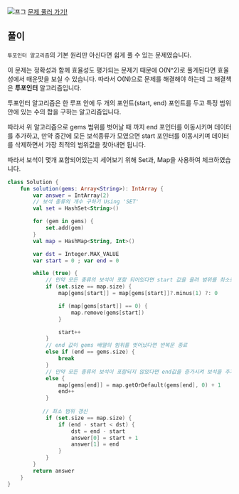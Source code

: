 ![프그](https://media.vlpt.us/images/blucky8649/post/01e2164d-9721-41ff-90bb-37b915a8e28d/%EC%8D%B8%EB%84%A4%EC%9D%B4%EB%A3%A8_%EB%B3%B5%EC%82%AC%EB%B3%B8-001%20(3).png)
[문제 풀러 가기!](https://programmers.co.kr/learn/courses/30/lessons/67258)

## 풀이
`투포인터 알고리즘`의 기본 원리만 아신다면 쉽게 풀 수 있는 문제였습니다.

이 문제는 정확성과 함께 효율성도 평가되는 문제기 때문에 O(N^2)로 풀게된다면 효율성에서 매운맛을 보실 수 있습니다.
따라서 O(N)으로 문제를 해결해야 하는데 그 해결책은 **투포인터** 알고리즘입니다.

투포인터 알고리즘은 한 루프 안에 두 개의 포인트(start, end) 포인트를 두고 특정 범위 안에 있는 수의 합을 구하는 알고리즘입니다.

따라서 위 알고리즘으로 gems 범위를 벗어날 때 까지 end 포인터를 이동시키며 데이터를 추가하고, 만약 중간에 모든 보석종류가 모였으면 start 포인터를 이동시키며 데이터를 삭제하면서 가장 최적의 범위값을 찾아내면 됩니다. 

따라서 보석이 몇개 포함되어있는지 세어보기 위해 Set과, Map을 사용하여 체크하였습니다.

```kotlin
class Solution {
    fun solution(gems: Array<String>): IntArray {
        var answer = IntArray(2)
        // 보석 종류의 개수 구하기 Using 'SET'
        val set = HashSet<String>()

        for (gem in gems) {
            set.add(gem)
        }
        val map = HashMap<String, Int>()

        var dst = Integer.MAX_VALUE
        var start = 0 ; var end = 0

        while (true) {
            // 만약 모든 종류의 보석이 포함 되어있다면 start 값을 올려 범위를 최소로 만든다.
            if (set.size == map.size) {
                map[gems[start]] = map[gems[start]]?.minus(1) ?: 0

                if (map[gems[start]] == 0) {
                    map.remove(gems[start])
                }

                start++
            }
            // end 값이 gems 배열의 범위를 벗어났다면 반복문 종료
            else if (end == gems.size) {
                break
            }
            // 만약 모든 종류의 보석이 포함되지 않았다면 end값을 증가시켜 보석을 추가한다.
            else {
                map[gems[end]] = map.getOrDefault(gems[end], 0) + 1
                end++
            }
            
           // 최소 범위 갱신
            if (set.size == map.size) {
                if (end - start < dst) {
                    dst = end - start
                    answer[0] = start + 1
                    answer[1] = end
                }
            }
        }
        return answer
    }
}
```

